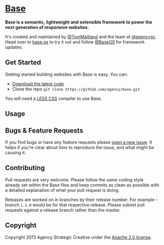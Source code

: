 # [Base](http://base.gs/)

**Base is a semantic, lightweight and extensible framework to power the next generation of responsive websites.**

It's created and maintained by [@TomMaitland](https://twitter.com/TomMaitland) and the team at [@agencysc](https://twitter.com/agencysc). Head over to [base.gs](http://base.gs) to try it out and follow [@BaseGS](https://twitter.com/basegs) for framework updates.

## Get Started

Getting started building websites with Base is easy. You can:

* [Download the latest code](https://github.com/agency/Base/archive/master.zip)
* Clone the repo `git clone https://github.com/agency/base.git`

You will need a [LESS CSS](http://lesscss.org/) compiler to use Base.

## Usage

## Bugs & Feature Requests

If you find bugs or have any feature requests please [open a new issue](https://github.com/agency/base/issues). It helps if you’re clear about how to reproduce the issue, and what might be causing it.

## Contributing

Pull requests are very welcome. Please follow the same coding style already set within the Base files and keep commits as clean as possible with a detailed explanation of what your pull request is doing.

Releases are worked on in branches by their release number. For example - branch `1.1.0` would be for that respective release. Please submit pull requests against a release branch rather than the master.

## Copyright

Copyright 2013 Agency Strategic Creative under the [Apache 2.0 license](https://github.com/agency/base/blob/master/LICENSE).